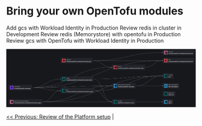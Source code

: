 # Bring your own OpenTofu modules

Add gcs with Workload Identity in Production
Review redis in cluster in Development
Review redis (Memorystore) with opentofu in Production
Review gcs with OpenTofu with Workload Identity in Production

![alt text](images/image-16.png)

[<< Previous: Review of the Platform setup](platform.md) |